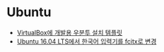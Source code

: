 # Ubuntu

- [VirtualBox에 개발용 우분투 설치 템플릿](./installation_ubuntu_on_virtualbox_for_development.md)
- [Ubuntu 16.04 LTS에서 한국어 입력기를 fcitx로 변경](./ubuntu_korean_fcitx_installation/index.md)